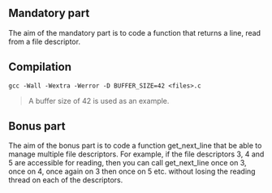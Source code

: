 ## Mandatory part
The aim of the mandatory part is to code a function that returns a line, read from a file descriptor.
## Compilation
```
gcc -Wall -Wextra -Werror -D BUFFER_SIZE=42 <files>.c
```
>A buffer size of 42 is used as an example.
## Bonus part
The aim of the bonus part is to code a function get_next_line that be able to manage multiple file descriptors. For
example, if the file descriptors 3, 4 and 5 are accessible for reading, then you can
call get_next_line once on 3, once on 4, once again on 3 then once on 5 etc.
without losing the reading thread on each of the descriptors.
